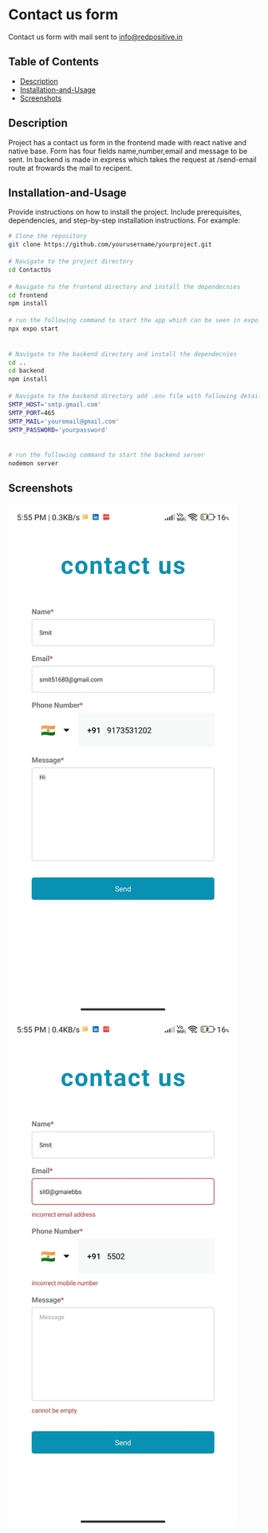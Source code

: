 # Contact us form

Contact us form with mail sent to info@redpositive.in

## Table of Contents
- [Description](#description)
- [Installation-and-Usage](#installation-and-Usage)
- [Screenshots](#Screenshots)



## Description

Project has a contact us form in the frontend made with react native and native base. Form has four fields name,number,email and message to be sent. In backend is made in express which takes the request at /send-email route at frowards the mail to recipent.

## Installation-and-Usage

Provide instructions on how to install the project. Include prerequisites, dependencies, and step-by-step installation instructions. For example:

```bash
# Clone the repository
git clone https://github.com/yourusername/yourproject.git

# Navigate to the project directory
cd ContactUs

# Navigate to the frontend directory and install the dependecnies
cd frontend
npm install

# run the following command to start the app which can be seen in expo app downloaded in your phone by scanning the qr code provided
npx expo start


# Navigate to the backend directory and install the dependecnies
cd ..
cd backend
npm install

# Navigate to the backend directory add .env file with following details
SMTP_HOST='smtp.gmail.com'
SMTP_PORT=465
SMTP_MAIL='youremail@gmail.com'
SMTP_PASSWORD='yourpassword'


# run the following command to start the backend server
nodemon server 

```

## Screenshots
![image1](images/WithError.jpg)
![image2](images/WithoutError.jpg)



